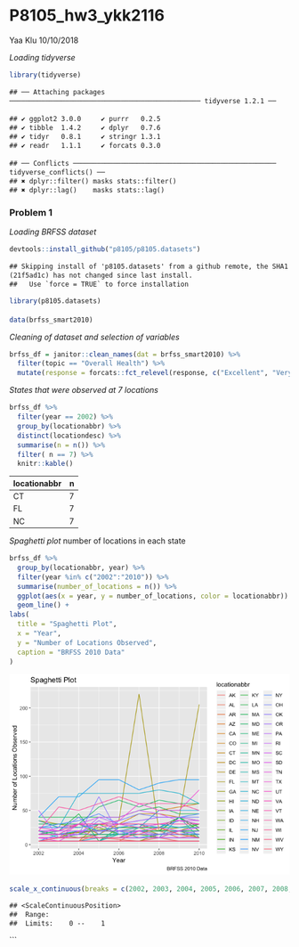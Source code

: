 P8105\_hw3\_ykk2116
================
Yaa Klu
10/10/2018

*Loading
    tidyverse*

``` r
library(tidyverse)
```

    ## ── Attaching packages ──────────────────────────────────────────────── tidyverse 1.2.1 ──

    ## ✔ ggplot2 3.0.0     ✔ purrr   0.2.5
    ## ✔ tibble  1.4.2     ✔ dplyr   0.7.6
    ## ✔ tidyr   0.8.1     ✔ stringr 1.3.1
    ## ✔ readr   1.1.1     ✔ forcats 0.3.0

    ## ── Conflicts ─────────────────────────────────────────────────── tidyverse_conflicts() ──
    ## ✖ dplyr::filter() masks stats::filter()
    ## ✖ dplyr::lag()    masks stats::lag()

### Problem 1

*Loading BRFSS
    dataset*

``` r
devtools::install_github("p8105/p8105.datasets")
```

    ## Skipping install of 'p8105.datasets' from a github remote, the SHA1 (21f5ad1c) has not changed since last install.
    ##   Use `force = TRUE` to force installation

``` r
library(p8105.datasets)

data(brfss_smart2010)
```

*Cleaning of dataset and selection of variables*

``` r
brfss_df = janitor::clean_names(dat = brfss_smart2010) %>%
  filter(topic == "Overall Health") %>%
  mutate(response = forcats::fct_relevel(response, c("Excellent", "Very good", "Good", "Fair", "Poor")))
```

*States that were observed at 7 locations*

``` r
brfss_df %>%
  filter(year == 2002) %>%
  group_by(locationabbr) %>%
  distinct(locationdesc) %>%
  summarise(n = n()) %>%
  filter( n == 7) %>%
  knitr::kable()
```

| locationabbr | n |
| :----------- | -: |
| CT           | 7 |
| FL           | 7 |
| NC           | 7 |

*Spaghetti plot* number of locations in each state

``` r
brfss_df %>%
  group_by(locationabbr, year) %>%
  filter(year %in% c("2002":"2010")) %>%
  summarise(number_of_locations = n()) %>%
  ggplot(aes(x = year, y = number_of_locations, color = locationabbr)) +
  geom_line() +
labs(
  title = "Spaghetti Plot",
  x = "Year",
  y = "Number of Locations Observed",
  caption = "BRFSS 2010 Data"
)
```

![](p8105_hw3_ykk2116_files/figure-gfm/unnamed-chunk-5-1.png)<!-- -->

``` r
scale_x_continuous(breaks = c(2002, 2003, 2004, 2005, 2006, 2007, 2008, 2009, 2010))
```

    ## <ScaleContinuousPosition>
    ##  Range:  
    ##  Limits:    0 --    1

\`\`\`
